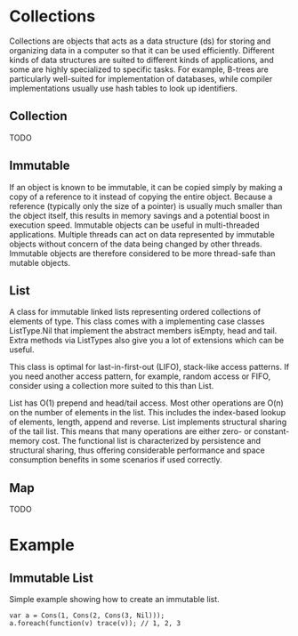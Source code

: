 # Collections

Collections are objects that acts as a data structure (ds) for storing and organizing data in a computer so that it can be used efficiently. Different kinds of data structures are suited to different kinds of applications, and some are highly specialized to specific tasks. For example, B-trees are particularly well-suited for implementation of databases, while compiler implementations usually use hash tables to look up identifiers.

## Collection

TODO

## Immutable

If an object is known to be immutable, it can be copied simply by making a copy of a reference to it instead of copying the entire object. Because a reference (typically only the size of a pointer) is usually much smaller than the object itself, this results in memory savings and a potential boost in execution speed. Immutable objects can be useful in multi-threaded applications. Multiple threads can act on data represented by immutable objects without concern of the data being changed by other threads. Immutable objects are therefore considered to be more thread-safe than mutable objects.

## List

A class for immutable linked lists representing ordered collections of elements of type.
This class comes with a implementing case classes ListType.Nil that implement the abstract members isEmpty, head
and tail. Extra methods via ListTypes also give you a lot of extensions which can be useful.

This class is optimal for last-in-first-out (LIFO), stack-like access patterns. If you need another access pattern, for example, random access or FIFO, consider using a collection more suited to this than List.

List has O(1) prepend and head/tail access. Most other operations are O(n) on the number of elements in the list. This includes the index-based lookup of elements, length, append and reverse. List implements structural sharing of the tail list. This means that many operations are either zero- or constant-memory cost. The functional list is characterized by persistence and structural sharing, thus offering considerable performance and space consumption benefits in some scenarios if used correctly.

## Map

TODO

# Example

## Immutable List

Simple example showing how to create an immutable list.

```
var a = Cons(1, Cons(2, Cons(3, Nil)));
a.foreach(function(v) trace(v)); // 1, 2, 3
```
